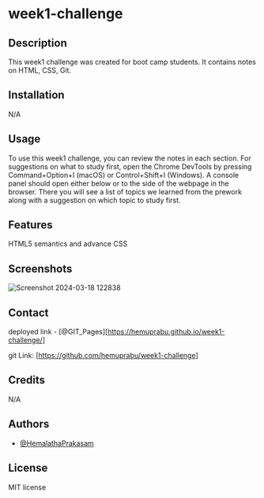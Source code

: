 # week1-challenge



## Description

This week1 challenge was created for boot camp students. It contains notes on HTML, CSS, Git.

## Installation

N/A

## Usage

 To use this week1 challenge, you can review the notes in each section. For suggestions on what to study first, open the Chrome DevTools by pressing Command+Option+I (macOS) or Control+Shift+I (Windows). A console panel should open either below or to the side of the webpage in the browser. There you will see a list of topics we learned from the prework along with a suggestion on which topic to study first.

## Features
HTML5 semantics and advance CSS
## Screenshots
![Screenshot 2024-03-18 122838](https://github.com/hemuprabu/week1-challenge/assets/108079829/e49499ef-ea43-46b0-93c0-df6be438d061)

## Contact

deployed link - [@GIT_Pages][https://hemuprabu.github.io/week1-challenge/]

git Link: [https://github.com/hemuprabu/week1-challenge]
## Credits

N/A

## Authors

- [@HemalathaPrakasam](https://github.com/hemuprabu)

## License

 MIT license